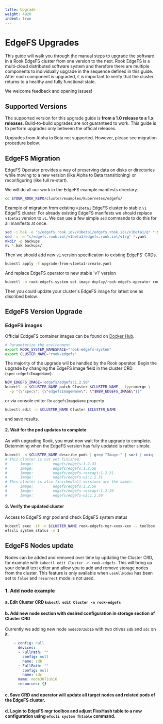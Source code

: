 ```yaml
---
title: Upgrade
weight: 4920
indent: true
---
```


# EdgeFS Upgrades
This guide will walk you through the manual steps to upgrade the software in a Rook EdgeFS cluster
from one version to the next. Rook EdgeFS is a multi-cloud distributed software system and
therefore there are multiple components to individually upgrade in the sequence defined in this
guide. After each component is upgraded, it is important to verify that the cluster returns to a
healthy and fully functional state.

We welcome feedback and opening issues!

## Supported Versions
The supported version for this upgrade guide is **from a 1.0 release to a 1.x releases**.
Build-to-build upgrades are not guaranteed to work. This guide is to perform upgrades only between
the official releases.

Upgrades from Alpha to Beta not supported. However, please see migration procedure below.

## EdgeFS Migration
EdgeFS Operator provides a way of preserving data on disks or directories while moving to a
new version (like Alpha to Beta transitioning) or reconfiguring (like full re-start).


We will do all our work in the EdgeFS example manifests directory.
```sh
cd $YOUR_ROOK_REPO/cluster/examples/kubernetes/edgefs/
```

Example of migration from existing `v1beta1` EdgeFS cluster to stable `v1` EdgeFS cluster:
For already existing EdgeFS manifests we should replace `v1beta1` version to `v1`.
We can use a few simple `sed` commands to do this for all manifests at once.

```sh
sed -i.bak -e "s/edgefs.rook.io\/v1beta1/edgefs.rook.io\/v1beta1/g" *.yaml
sed -i -e "s/edgefs.rook.io\/v1beta1/edgefs.rook.io\/v1/g" *.yaml
mkdir -p backups
mv *.bak backups/
```

Then we should add new `v1` version specification to existing EdgeFS' CRDs.
```sh
kubectl apply -f upgrade-from-v1beta1-create.yaml
```

And replace EdgeFS operator to new stable 'v1' version

```sh
kubectl -n rook-edgefs-system set image deploy/rook-edgefs-operator rook-edgefs-operator=rook/edgefs:v1.1.0
```

Then you could update your cluster's EdgeFS image for latest one as discribed below.

## EdgeFS Version Upgrade

### EdgeFS images
Official EddgeFS container images can be found on [Docker Hub](https://hub.docker.com/r/edgefs/edgefs/tags).

```sh
# Parameterize the environment
export ROOK_SYSTEM_NAMESPACE="rook-edgefs-system"
export CLUSTER_NAME="rook-edgefs"
```

The majority of the upgrade will be handled by the Rook operator. Begin the upgrade by changing the
EdgeFS image field in the cluster CRD (`spec:edgefsImageName`).
```sh
NEW_EDGEFS_IMAGE='edgefs/edgefs:1.2.50'
kubectl -n $CLUSTER_NAME patch Cluster $CLUSTER_NAME --type=merge \
  -p "{\"spec\": {\"edgefsImageName\": \"$NEW_EDGEFS_IMAGE\"}}"
```

or via console editor fix `edgefsImageName` property

```sh
kubectl edit -n $CLUSTER_NAME Cluster $CLUSTER_NAME
```

and save results.

#### 2. Wait for the pod updates to complete
As with upgrading Rook, you must now wait for the upgrade to complete. Determining when the EdgeFS
version has fully updated is rather simple.

```sh
kubectl -n $CLUSTER_NAME describe pods | grep "Image:" | sort | uniq
# This cluster is not yet finished:
#      Image:         edgefs/edgefs:1.2.31
#      Image:         edgefs/edgefs:1.2.50
#      Image:         edgefs/edgefs-restapi:1.2.31
#      Image:         edgefs/edgefs-ui:1.2.31
# This cluster is also finished(all versions are the same):
#      Image:         edgefs/edgefs:1.2.50
#      Image:         edgefs/edgefs-restapi:1.2.50
#      Image:         edgefs/edgefs-ui:1.2.50
```
#### 3. Verify the updated cluster

Access to  EdgeFS mgr pod and check EdgeFS system status

```sh
kubectl exec -it -n $CLUSTER_NAME rook-edgefs-mgr-xxxx-xxx -- toolbox
efscli system status -v 1
```

## EdgeFS Nodes update
Nodes can be added and removed over time by updating the Cluster CRD, for example with `kubectl edit Cluster -n rook-edgefs`.
This will bring up your default text editor and allow you to add and remove storage nodes from the cluster.
This feature is only available when `useAllNodes` has been set to `false` and `resurrect` mode is not used.

### 1. Add node example
#### a. Edit Cluster CRD `kubectl edit Cluster -n rook-edgefs`

#### b. Add new node section with desired configuration in storage section of Cluster CRD

Currently we adding new node `node3072ub16` with two drives `sdb` and `sdc` on it.

```yaml
    - config: null
      devices:
      - FullPath: ""
        config: null
        name: sdb
      - FullPath: ""
        config: null
        name: sdc
      name: node3072ub16
      resources: {}
```
#### c. Save CRD and operator will update all target nodes and related pods of the EdgeFS cluster.

#### d. Login to EdgeFS mgr toolbox and adjust FlexHash table to a new configuration using `efscli system fhtable` command.

